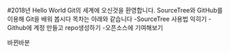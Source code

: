 ﻿#2018년 Hello World
Git의 세계에 오신것을 환영합니다.
SourceTree와 GitHub를 이용해 Git을 배워 봅시다
목차는 아래와 같습니다
-SourceTree 사용법 익히기
-Github에 계정 만들고 repo생성하기
-오픈소스에 기여해보기

바뀐바분